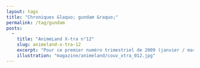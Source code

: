 ```yaml
---
layout: tags
title: "Chroniques &laquo; gundam &raquo;"
permalink: /tag/gundam
posts:
  -
    title: "AnimeLand X-tra n°12"
    slug: animeland-x-tra-12
    excerpt: "Pour ce premier numéro trimestriel de 2009 (janvier / mars), l'équipe d'Animeland mise une fois de plus sur \"le cahier qui tue\" avec une imposant article de quatre pages sur Death Note en guise d'introduction.Au programme, vous retrouverez également :- une rencontre avec Miyavi- des chroniques sur Tokyo Babylon, Trinity Blood, Gundam W, D-Gray"
    illustration: "magazine/animeland/couv_xtra_012.jpg"
---
```


